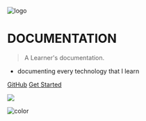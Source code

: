 <!-- _coverpage.md -->

![logo](_media/icon.svg)

# DOCUMENTATION
> A Learner's documentation.
- documenting every technology that I learn

[GitHub](https://github.com/sa-kota/Learner/)
[Get Started](/home)

<!-- background image -->
![](_media/bg.png)

<!-- background color -->
![color](#f0f0f0)
